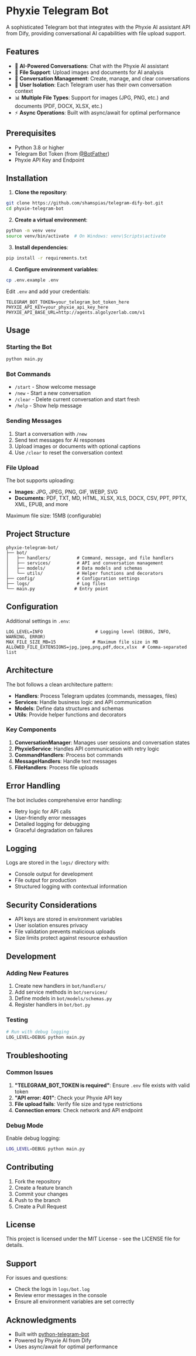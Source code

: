 # Phyxie Telegram Bot

A sophisticated Telegram bot that integrates with the Phyxie AI assistant API from Dify, providing conversational AI capabilities with file upload support.

## Features

- 🤖 **AI-Powered Conversations**: Chat with the Phyxie AI assistant
- 📁 **File Support**: Upload images and documents for AI analysis
- 💬 **Conversation Management**: Create, manage, and clear conversations
- 🔐 **User Isolation**: Each Telegram user has their own conversation context
- 📊 **Multiple File Types**: Support for images (JPG, PNG, etc.) and documents (PDF, DOCX, XLSX, etc.)
- ⚡ **Async Operations**: Built with async/await for optimal performance

## Prerequisites

- Python 3.8 or higher
- Telegram Bot Token (from [@BotFather](https://t.me/botfather))
- Phyxie API Key and Endpoint

## Installation

1. **Clone the repository**:
```bash
git clone https://github.com/shamspias/telegram-dify-bot.git
cd phyxie-telegram-bot
```

2. **Create a virtual environment**:
```bash
python -m venv venv
source venv/bin/activate  # On Windows: venv\Scripts\activate
```

3. **Install dependencies**:
```bash
pip install -r requirements.txt
```

4. **Configure environment variables**:
```bash
cp .env.example .env
```

Edit `.env` and add your credentials:
```env
TELEGRAM_BOT_TOKEN=your_telegram_bot_token_here
PHYXIE_API_KEY=your_phyxie_api_key_here
PHYXIE_API_BASE_URL=http://agents.algolyzerlab.com/v1
```

## Usage

### Starting the Bot

```bash
python main.py
```

### Bot Commands

- `/start` - Show welcome message
- `/new` - Start a new conversation
- `/clear` - Delete current conversation and start fresh
- `/help` - Show help message

### Sending Messages

1. Start a conversation with `/new`
2. Send text messages for AI responses
3. Upload images or documents with optional captions
4. Use `/clear` to reset the conversation context

### File Upload

The bot supports uploading:
- **Images**: JPG, JPEG, PNG, GIF, WEBP, SVG
- **Documents**: PDF, TXT, MD, HTML, XLSX, XLS, DOCX, CSV, PPT, PPTX, XML, EPUB, and more

Maximum file size: 15MB (configurable)

## Project Structure

```
phyxie-telegram-bot/
├── bot/
│   ├── handlers/          # Command, message, and file handlers
│   ├── services/          # API and conversation management
│   ├── models/            # Data models and schemas
│   └── utils/             # Helper functions and decorators
├── config/                # Configuration settings
├── logs/                  # Log files
└── main.py               # Entry point
```

## Configuration

Additional settings in `.env`:

```env
LOG_LEVEL=INFO                    # Logging level (DEBUG, INFO, WARNING, ERROR)
MAX_FILE_SIZE_MB=15              # Maximum file size in MB
ALLOWED_FILE_EXTENSIONS=jpg,jpeg,png,pdf,docx,xlsx  # Comma-separated list
```

## Architecture

The bot follows a clean architecture pattern:

- **Handlers**: Process Telegram updates (commands, messages, files)
- **Services**: Handle business logic and API communication
- **Models**: Define data structures and schemas
- **Utils**: Provide helper functions and decorators

### Key Components

1. **ConversationManager**: Manages user sessions and conversation states
2. **PhyxieService**: Handles API communication with retry logic
3. **CommandHandlers**: Process bot commands
4. **MessageHandlers**: Handle text messages
5. **FileHandlers**: Process file uploads

## Error Handling

The bot includes comprehensive error handling:
- Retry logic for API calls
- User-friendly error messages
- Detailed logging for debugging
- Graceful degradation on failures

## Logging

Logs are stored in the `logs/` directory with:
- Console output for development
- File output for production
- Structured logging with contextual information

## Security Considerations

- API keys are stored in environment variables
- User isolation ensures privacy
- File validation prevents malicious uploads
- Size limits protect against resource exhaustion

## Development

### Adding New Features

1. Create new handlers in `bot/handlers/`
2. Add service methods in `bot/services/`
3. Define models in `bot/models/schemas.py`
4. Register handlers in `bot/bot.py`

### Testing

```python
# Run with debug logging
LOG_LEVEL=DEBUG python main.py
```

## Troubleshooting

### Common Issues

1. **"TELEGRAM_BOT_TOKEN is required"**: Ensure `.env` file exists with valid token
2. **"API error: 401"**: Check your Phyxie API key
3. **File upload fails**: Verify file size and type restrictions
4. **Connection errors**: Check network and API endpoint

### Debug Mode

Enable debug logging:
```bash
LOG_LEVEL=DEBUG python main.py
```

## Contributing

1. Fork the repository
2. Create a feature branch
3. Commit your changes
4. Push to the branch
5. Create a Pull Request

## License

This project is licensed under the MIT License - see the LICENSE file for details.

## Support

For issues and questions:
- Check the logs in `logs/bot.log`
- Review error messages in the console
- Ensure all environment variables are set correctly

## Acknowledgments

- Built with [python-telegram-bot](https://github.com/python-telegram-bot/python-telegram-bot)
- Powered by Phyxie AI from Dify
- Uses async/await for optimal performance